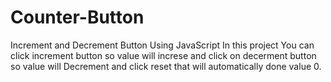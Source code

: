 # Counter-Button
Increment and Decrement Button Using JavaScript
In this project You can click increment button so value will increse and click on decerment button so value will Decrement and click reset that will automatically done value 0.
